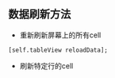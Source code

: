 ## 数据刷新方法
- 重新刷新屏幕上的所有cell<br>

```objc
[self.tableView reloadData];
```
- 刷新特定行的cell<br>
```objc
```